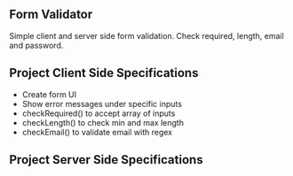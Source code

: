 ## Form Validator
Simple client and server side form validation. Check required, length, email and password.

## Project Client Side Specifications
- Create form UI
- Show error messages under specific inputs
- checkRequired() to accept array of inputs
- checkLength() to check min and max length
- checkEmail() to validate email with regex

## Project Server Side Specifications

